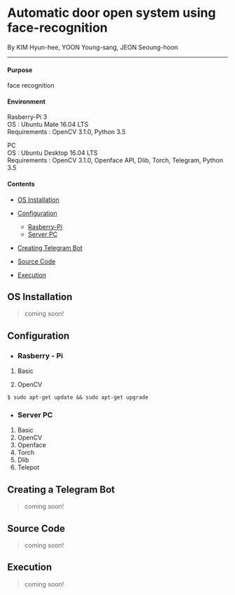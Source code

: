 # Automatic door open system using face-recognition

By KIM Hyun-hee, YOON Young-sang, JEON Seoung-hoon
* * *
#### Purpose

face recognition

#### Environment
Rasberry-Pi 3  
OS : Ubuntu Mate 16.04 LTS  
Requirements : OpenCV 3.1.0, Python 3.5  

PC  
OS : Ubuntu Desktop 16.04 LTS  
Requirements : OpenCV 3.1.0, Openface API, Dlib, Torch, Telegram, Python 3.5
  
#### Contents
- [OS Installation](#INSTALL)

- [Configuration](#CONFIGURATION)
  - [Rasberry-Pi](#RASP)
  - [Server PC](#SERVER)

- [Creating Telegram Bot](#TELEGRAM)

- [Source Code](#CODE)

- [Execution](#EXECUTION)

<a id="INSTALL"></a> 
## OS Installation 
> coming soon!

<a id="CONFIGURATION"></a>
## Configuration

 <a id="RASP"></a>
 - ### Rasberry - Pi 
 1. Basic
 
 2. OpenCV
 ```
 $ sudo apt-get update && sudo apt-get upgrade
 ```

<a id="SERVER"></a>
 - ### Server PC
 1. Basic
 2. OpenCV
 3. Openface
 4. Torch
 5. Dlib
 6. Telepot

<a id="TELEGRAM"></a>
## Creating a Telegram Bot 
> coming soon!

<a id="CODE"></a>
## Source Code 
> coming soon!

<a id="EXECUTION"></a>
## Execution
> coming soon!
